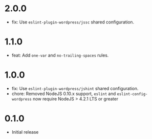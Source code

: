 # 2.0.0

* fix: Use `eslint-plugin-wordpress/jssc` shared configuration.

# 1.1.0

* feat: Add `one-var` and `no-trailing-spaces` rules.

# 1.0.0

* fix: Use `eslint-plugin-wordpress/jshint` shared configuration.
* chore: Removed NodeJS 0.10.x support, `eslint` and `eslint-config-wordpress` now require NodeJS > 4.2.1 LTS or greater

# 0.1.0

* Initial release
